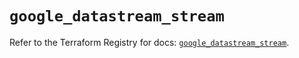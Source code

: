 # `google_datastream_stream`

Refer to the Terraform Registry for docs: [`google_datastream_stream`](https://registry.terraform.io/providers/hashicorp/google-beta/6.46.0/docs/resources/google_datastream_stream).
